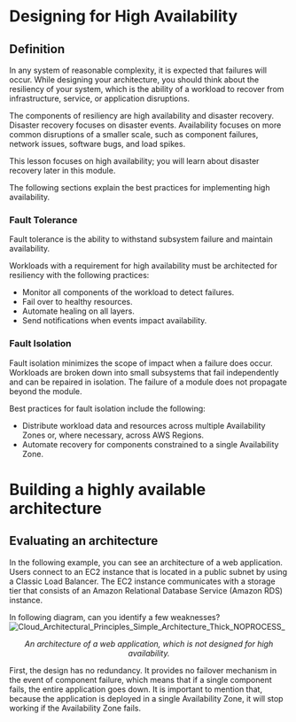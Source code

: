 # Designing for High Availability

## Definition
In any system of reasonable complexity, it is expected that failures will occur. While designing your architecture, you should think about the resiliency of your system, which is the ability of a workload to recover from infrastructure, service, or application disruptions.

The components of resiliency are high availability and disaster recovery. Disaster recovery focuses on disaster events. Availability focuses on more common disruptions of a smaller scale, such as component failures, network issues, software bugs, and load spikes.

This lesson focuses on high availability; you will learn about disaster recovery later in this module.

The following sections explain the best practices for implementing high availability.

### Fault Tolerance

Fault tolerance is the ability to withstand subsystem failure and maintain availability.

Workloads with a requirement for high availability must be architected for resiliency with the following practices:
- Monitor all components of the workload to detect failures.
- Fail over to healthy resources.
- Automate healing on all layers.
- Send notifications when events impact availability.

### Fault Isolation

Fault isolation minimizes the scope of impact when a failure does occur. Workloads are broken down into small subsystems that fail independently and can be repaired in isolation. The failure of a module does not propagate beyond the module.

Best practices for fault isolation include the following:
- Distribute workload data and resources across multiple Availability Zones or, where necessary, across AWS Regions.
- Automate recovery for components constrained to a single Availability Zone.

# Building a highly available architecture

## Evaluating an architecture

In the following example, you can see an architecture of a web application. Users connect to an EC2 instance that is located in a public subnet by using a Classic Load Balancer. The EC2 instance communicates with a storage tier that consists of an Amazon Relational Database Service (Amazon RDS) instance.

In following diagram, can you identify a few weaknesses?
![Cloud_Architectural_Principles_Simple_Architecture_Thick_NOPROCESS_](https://github.com/user-attachments/assets/0de2db88-80eb-4f5e-bf9d-422bd061b0c6)
<p align="center"> <i>An architecture of a web application, which is not designed for high availability.</i> </p>

First, the design has no redundancy. It provides no failover mechanism in the event of component failure, which means that if a single component fails, the entire application goes down. It is important to mention that, because the application is deployed in a single Availability Zone, it will stop working if the Availability Zone fails.

